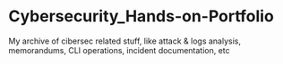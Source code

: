 # Cybersecurity_Hands-on-Portfolio
My archive of cibersec related stuff, like attack &amp; logs analysis, memorandums, CLI operations, incident documentation, etc
